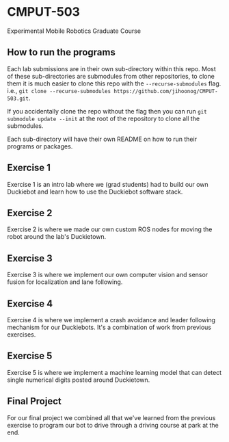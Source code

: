 # CMPUT-503
Experimental Mobile Robotics Graduate Course

## How to run the programs

Each lab submissions are in their own sub-directory within this repo. Most of these sub-directories are submodules from other repositories, to clone them it is much easier to clone this repo with the `--recurse-submodules` flag. i.e., `git clone --recurse-submodules https://github.com/jihoonog/CMPUT-503.git`.

If you accidentally clone the repo without the flag then you can run `git submodule update --init` at the root of the repository to clone all the submodules.

Each sub-directory will have their own README on how to run their programs or packages.

## Exercise 1

Exercise 1 is an intro lab where we (grad students) had to build our own Duckiebot and learn how to use the Duckiebot software stack.

## Exercise 2

Exercise 2 is where we made our own custom ROS nodes for moving the robot around the lab's Duckietown.

## Exercise 3

Exercise 3 is where we implement our own computer vision and sensor fusion for localization and lane following.

## Exercise 4

Exercise 4 is where we implement a crash avoidance and leader following mechanism for our Duckiebots. It's a combination of work from previous exercises.

## Exercise 5

Exercise 5 is where we implement a machine learning model that can detect single numerical digits posted around Duckietown.

## Final Project

For our final project we combined all that we've learned from the previous exercise to program our bot to drive through a driving course at park at the end.
